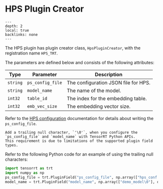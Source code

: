 # HPS Plugin Creator

```{contents}
---
depth: 2
local: true
backlinks: none
---
```

The HPS plugin has plugin creator class, `HpsPluginCreator`, with the registration name `HPS_TRT`.

The parameters are defined below and consists of the following attributes:

| Type     | Parameter                | Description
|----------|--------------------------|--------------------------------------------------------
|`string`  |`ps_config_file`          |The configuration JSON file for HPS.
|`string`  |`model_name`              |The name of the model.
|`int32`   |`table_id`                |The index for the embedding table.
|`int32`   |`emb_vec_size`            |The embedding vector size.

Refer to the [HPS configuration](../hps_database_backend.md#configuration) documentation for details about writing  the `ps_config_file`.

```{important}
Add a trailing null character, `'\0'`, when you configure the `ps_config_file` and `model_name` with TensorRT Python APIs.
This requirement is due to limitations of the supported plugin field types.
```

Refer to the following Python code for an example of using the trailing null characters:

```python
import tensorrt as trt
import numpy as np
ps_config_file = trt.PluginField("ps_config_file", np.array(["hps_conf.json\0"], dtype=np.string_), trt.PluginFieldType.CHAR)
model_name = trt.PluginField("model_name", np.array(["demo_model\0"], dtype=np.string_), trt.PluginFieldType.CHAR)
```